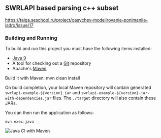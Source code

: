 ## SWRLAPI based parsing c++ subset

https://taiga.seschool.ru/project/oasychev-modelirovanie-ponimaniia-iadro/issue/17

### Building and Running

To build and run this project you must have the following items installed:

+ [Java 9](http://www.oracle.com/technetwork/java/javase/downloads/index.html)
+ A tool for checking out a [Git](http://git-scm.com/) repository
+ Apache's [Maven](http://maven.apache.org/index.html)

Build it with Maven:
    mvn clean install

On build completion, your local Maven repository will contain generated ```swrlapi-example-${version}.jar```
and ```swrlapi-example-${version}-jar-with-dependencies.jar``` files.
The ```./target``` directory will also contain these JARs.

You can then run the application as follows:

    mvn exec:java

![Java CI with Maven](https://github.com/ShadowGorn/ontology_cpp_parsing/workflows/Java%20CI%20with%20Maven/badge.svg)
